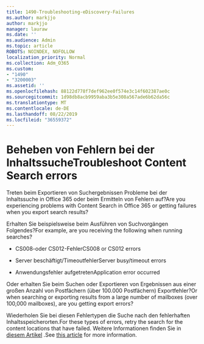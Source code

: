 ```yaml
---
title: 1490-Troubleshooting-eDiscovery-Failures
ms.author: markjjo
author: markjjo
manager: lauraw
ms.date: ''
ms.audience: Admin
ms.topic: article
ROBOTS: NOINDEX, NOFOLLOW
localization_priority: Normal
ms.collection: Adm_O365
ms.custom:
- "1490"
- "3200003"
ms.assetid: ''
ms.openlocfilehash: 88122d778f7def962ee0f574e3c14f602387ae0c
ms.sourcegitcommit: 1d98db8acb9959aba3b5e308a567ade6b62da56c
ms.translationtype: MT
ms.contentlocale: de-DE
ms.lasthandoff: 08/22/2019
ms.locfileid: "36559372"
---
```

# <a name="troubleshoot-content-search-errors"></a><span data-ttu-id="d4f36-102">Beheben von Fehlern bei der Inhaltssuche</span><span class="sxs-lookup"><span data-stu-id="d4f36-102">Troubleshoot Content Search errors</span></span>

<span data-ttu-id="d4f36-103">Treten beim Exportieren von Suchergebnissen Probleme bei der Inhaltssuche in Office 365 oder beim Ermitteln von Fehlern auf?</span><span class="sxs-lookup"><span data-stu-id="d4f36-103">Are you experiencing problems with Content Search in Office 365 or getting failures when you export search results?</span></span>

<span data-ttu-id="d4f36-104">Erhalten Sie beispielsweise beim Ausführen von Suchvorgängen Folgendes?</span><span class="sxs-lookup"><span data-stu-id="d4f36-104">For example, are you receiving the following when running searches?</span></span>

- <span data-ttu-id="d4f36-105">CS008-oder CS012-Fehler</span><span class="sxs-lookup"><span data-stu-id="d4f36-105">CS008 or CS012 errors</span></span>

- <span data-ttu-id="d4f36-106">Server beschäftigt/Timeoutfehler</span><span class="sxs-lookup"><span data-stu-id="d4f36-106">Server busy/timeout errors</span></span>

- <span data-ttu-id="d4f36-107">Anwendungsfehler aufgetreten</span><span class="sxs-lookup"><span data-stu-id="d4f36-107">Application error occurred</span></span>

<span data-ttu-id="d4f36-108">Oder erhalten Sie beim Suchen oder Exportieren von Ergebnissen aus einer großen Anzahl von Postfächern (über 100.000 Postfächern) Exportfehler?</span><span class="sxs-lookup"><span data-stu-id="d4f36-108">Or when searching or exporting results from a large number of mailboxes (over 100,000 mailboxes), are you getting export errors?</span></span>

<span data-ttu-id="d4f36-109">Wiederholen Sie bei diesen Fehlertypen die Suche nach den fehlerhaften Inhaltsspeicherorten.</span><span class="sxs-lookup"><span data-stu-id="d4f36-109">For these types of errors, retry the search for the content locations that have failed.</span></span> <span data-ttu-id="d4f36-110">Weitere Informationen finden Sie in [diesem Artikel](https://docs.microsoft.com/office365/securitycompliance/retry-failed-content-search) .</span><span class="sxs-lookup"><span data-stu-id="d4f36-110">See  [this article](https://docs.microsoft.com/office365/securitycompliance/retry-failed-content-search) for more information.</span></span>
